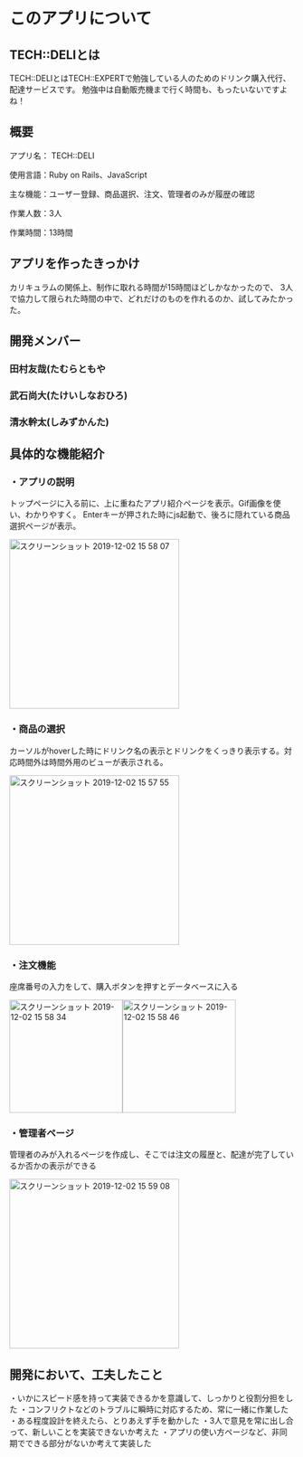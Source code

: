 # このアプリについて

## TECH::DELIとは
TECH::DELIとはTECH::EXPERTで勉強している人のためのドリンク購入代行、配達サービスです。
勉強中は自動販売機まで行く時間も、もったいないですよね！

## 概要
アプリ名： TECH::DELI

使用言語：Ruby on Rails、JavaScript

主な機能：ユーザー登録、商品選択、注文、管理者のみが履歴の確認

作業人数：3人

作業時間：13時間

## アプリを作ったきっかけ
カリキュラムの関係上、制作に取れる時間が15時間ほどしかなかったので、
3人で協力して限られた時間の中で、どれだけのものを作れるのか、試してみたかった。

## 開発メンバー

### 田村友哉(たむらともや
### 武石尚大(たけいしなおひろ)
### 清水幹太(しみずかんた)

## 具体的な機能紹介

### ・アプリの説明
トップページに入る前に、上に重ねたアプリ紹介ページを表示。Gif画像を使い、わかりやすく。
Enterキーが押された時にjs起動で、後ろに隠れている商品選択ページが表示。

<img width="300" alt="スクリーンショット 2019-12-02 15 58 07" src="https://user-images.githubusercontent.com/57092560/71322316-b6cc5800-2509-11ea-8d30-52b46b7acb90.png">


### ・商品の選択
カーソルがhoverした時にドリンク名の表示とドリンクをくっきり表示する。対応時間外は時間外用のビューが表示される。

<img width="300" alt="スクリーンショット 2019-12-02 15 57 55" src="https://user-images.githubusercontent.com/57092560/71322315-b633c180-2509-11ea-8043-e22bd29ce8fb.png">

### ・注文機能
座席番号の入力をして、購入ボタンを押すとデータベースに入る

<img width="200" alt="スクリーンショット 2019-12-02 15 58 34" src="https://user-images.githubusercontent.com/57092560/71322317-b6cc5800-2509-11ea-80fb-8c5cd079f1c2.png"><img width="200" alt="スクリーンショット 2019-12-02 15 58 46" src="https://user-images.githubusercontent.com/57092560/71322318-b764ee80-2509-11ea-9f4b-39ac91f5d678.png">


### ・管理者ページ
管理者のみが入れるページを作成し、そこでは注文の履歴と、配達が完了しているか否かの表示ができる

<img width="300" alt="スクリーンショット 2019-12-02 15 59 08" src="https://user-images.githubusercontent.com/57092560/71322319-b764ee80-2509-11ea-86dc-ebd8b055e0ee.png">

## 開発において、工夫したこと
・いかにスピード感を持って実装できるかを意識して、しっかりと役割分担をした
・コンフリクトなどのトラブルに瞬時に対応するため、常に一緒に作業した
・ある程度設計を終えたら、とりあえず手を動かした
・3人で意見を常に出し合って、新しいことを実装できないか考えた
・アプリの使い方ページなど、非同期でできる部分がないか考えて実装した